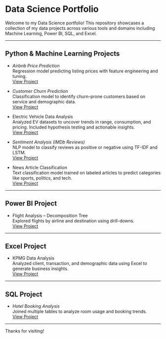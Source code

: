 # Data Science Portfolio

Welcome to my Data Science portfolio! This repository showcases a collection of my data projects across various tools and domains including Machine Learning, Power BI, SQL, and Excel.

---

## Python & Machine Learning Projects

- *Airbnb Price Prediction*  
  Regression model predicting listing prices with feature engineering and tuning.  
  [View Project](./Airbnb_Price_Prediction)

- *Customer Churn Prediction*  
  Classification model to identify churn-prone customers based on service and demographic data.  
  [View Project](./Customer_Churn_Prediction)

- Electric Vehicle Data Analysis  
  Analyzed EV datasets to uncover trends in range, consumption, and pricing. Included hypothesis testing and actionable insights.  
  [View Project](./Electric_Vehicle_Analysis)

- *Sentiment Analysis (IMDb Reviews)*  
  NLP model to classify reviews as positive or negative using TF-IDF and LSTM.  
  [View Project](./Sentiment_Analysis)

- News Article Classification  
  Text classification model trained on labeled articles to predict categories like sports, politics, and tech.  
  [View Project](./News_Article_Classification)

---

## Power BI Project

- Flight Analysis – Decomposition Tree  
  Explored flights by airline and destination using drill-downs.  
  [View Project](./Flight_Analysis)
---

## Excel Project

- KPMG Data Analysis  
  Analyzed client, transaction, and demographic data using Excel to generate business insights.  
  [View Project](./KPMG_Data_Analysis)
---

## SQL Project

- *Hotel Booking Analysis*  
  Joined multiple tables to analyze room usage and booking trends.  
  [View Project](./Hotel_Booking_Analysis)

---

Thanks for visiting!
